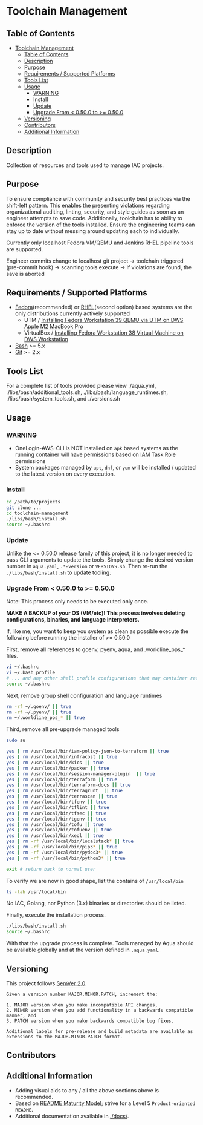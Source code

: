 # Toolchain Management

## Table of Contents

- [Toolchain Management](#toolchain-management)
  - [Table of Contents](#table-of-contents)
  - [Description](#description)
  - [Purpose](#purpose)
  - [Requirements / Supported Platforms](#requirements--supported-platforms)
  - [Tools List](#tools-list)
  - [Usage](#usage)
    - [WARNING](#warning)
    - [Install](#install)
    - [Update](#update)
    - [Upgrade From \< 0.50.0 to \>= 0.50.0](#upgrade-from--0500-to--0500)
  - [Versioning](#versioning)
  - [Contributors](#contributors)
  - [Additional Information](#additional-information)

## Description

Collection of resources and tools used to manage IAC projects.


## Purpose

To ensure compliance with community and security best practices via the shift-left pattern. This enables the presenting violations regarding organizational auditing, linting, security, and style guides as soon as an engineer attempts to save code. Additionally, toolchain has to ability to enforce the version of the tools installed. Ensure the engineering teams can stay up to date without messing around updating each to individually.

Currently only localhost Fedora VM/QEMU and Jenkins RHEL pipeline tools are supported.

Engineer commits change to localhost git project -> toolchain triggered (pre-commit hook) -> scanning tools execute -> if violations are found, the save is aborted

## Requirements / Supported Platforms

- [Fedora](https://fedoraproject.org/)(recommended) or [RHEL](https://en.wikipedia.org/wiki/Red_Hat_Enterprise_Linux)(second option) based systems are the only distributions currently actively supported
  - UTM / [Installing Fedora Workstation 39 QEMU via UTM on DWS Apple M2 MacBook Pro](https://confluence.worldline-solutions.com/display/PPSTECHNO/Installing+Fedora+Workstation+38+on+DWS+Apple+M2+MacBook+Pro)
  - VirtualBox / [Installing Fedora Workstation 38 Virtual Machine on DWS Workstation](https://confluence.techno.ingenico.com/display/PPS/Installing+Fedora+Workstatio+38+Virtual+Machine+on+DWS+Workstation)
- [Bash](https://en.wikipedia.org/wiki/Bash_(Unix_shell)) >= 5.x
- [Git](https://git-scm.com/) >= 2.x

## Tools List

For a complete list of tools provided please view ./aqua.yml, ./libs/bash/additional_tools.sh, ./libs/bash/language_runtimes.sh, ./libs/bash/system_tools.sh, and ./versions.sh

## Usage

### WARNING

- OneLogin-AWS-CLI is NOT installed on `apk` based systems as the running container will have permissions based on IAM Task Role permissions
- System packages managed by `apt`, `dnf`, or `yum` will be installed / updated to the latest version on every execution.

### Install

```sh
cd /path/to/projects
git clone ...
cd toolchain-management
./libs/bash/install.sh
source ~/.bashrc
```

### Update

Unlike the <= 0.50.0 release family of this project, it is no longer needed to pass CLI arguments to update the tools. Simply change the desired version number in `aqua.yaml`, `.*-version` or `VERSIONS.sh`. Then re-run the `./libs/bash/install.sh` to update tooling.

### Upgrade From < 0.50.0 to >= 0.50.0

Note: This process only needs to be executed only once.

**MAKE A BACKUP of your OS (VM/etc)! This process involves deleting configurations, binaries, and language interpreters.**

If, like me, you want to keep you system as clean as possible execute the following before running the installer of >= 0.50.0

First, remove all references to goenv, pyenv, aqua, and .worldline_pps_* files.

```sh
vi ~/.bashrc
vi ~/.bash_profile
# ... and any other shell profile configurations that may container references to toolchain configuration
source ~/.bashrc
```

Next, remove group shell configuration and language runtimes

```sh
rm -rf ~/.goenv/ || true
rm -rf ~/.pyenv/ || true
rm ~/.worldline_pps_* || true
```

Third, remove all pre-upgrade managed tools

```sh
sudo su

yes | rm /usr/local/bin/iam-policy-json-to-terraform || true
yes | rm /usr/local/bin/infracost || true
yes | rm /usr/local/bin/kics || true
yes | rm /usr/local/bin/packer || true
yes | rm /usr/local/bin/session-manager-plugin  || true
yes | rm /usr/local/bin/terraform || true
yes | rm /usr/local/bin/terraform-docs || true
yes | rm /usr/local/bin/terragrunt  || true
yes | rm /usr/local/bin/terrascan || true
yes | rm /usr/local/bin/tfenv || true
yes | rm /usr/local/bin/tflint || true
yes | rm /usr/local/bin/tfsec || true
yes | rm /usr/local/bin/tgenv || true
yes | rm /usr/local/bin/tofu || true
yes | rm /usr/local/bin/tofuenv || true
yes | rm /usr/local/bin/xeol || true
yes | rm -rf /usr/local/bin/localstack* || true
yes | rm -rf /usr/local/bin/pip3* || true
yes | rm -rf /usr/local/bin/pydoc3* || true
yes | rm -rf /usr/local/bin/python3* || true

exit # return back to normal user
```

To verify we are now in good shape, list the contains of `/usr/local/bin`

```sh
ls -lah /usr/local/bin
```

No IAC, Golang, nor Python (3.x) binaries or directories should be listed.

Finally, execute the installation process.

```sh
./libs/bash/install.sh
source ~/.bashrc
```

With that the upgrade process is complete. Tools managed by Aqua should be available globally and at the version defined in `.aqua.yaml`.

## Versioning

This project follows [SemVer 2.0](https://semver.org/).

```quote
Given a version number MAJOR.MINOR.PATCH, increment the:

1. MAJOR version when you make incompatible API changes,
2. MINOR version when you add functionality in a backwards compatible manner, and
3. PATCH version when you make backwards compatible bug fixes.

Additional labels for pre-release and build metadata are available as extensions to the MAJOR.MINOR.PATCH format.
```

## Contributors

## Additional Information

- Adding visual aids to any / all the above sections above is recommended.
- Based on [README Maturity Model](https://github.com/LappleApple/feedmereadmes/blob/master/README-maturity-model.md); strive for a Level 5 `Product-oriented README`.
- Additional documentation available in [./docs/](./docs/).
